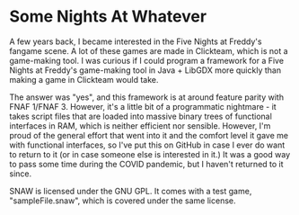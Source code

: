 # Some Nights At Whatever

A few years back, I became interested in the Five Nights at Freddy's fangame scene. A lot of these games are made in Clickteam, which is not a game-making tool. I was curious if I could program a framework for a Five Nights at Freddy's game-making tool in Java + LibGDX more quickly than making a game in Clickteam would take.

The answer was "yes", and this framework is at around feature parity with FNAF 1/FNAF 3. However, it's a little bit of a programmatic nightmare - it takes script files that are loaded into massive binary trees of functional interfaces in RAM, which is neither efficient nor sensible. However, I'm proud of the general effort that went into it and the comfort level it gave me with functional interfaces, so I've put this on GitHub in case I ever do want to return to it (or in case someone else is interested in it.) It was a good way to pass some time during the COVID pandemic, but I haven't returned to it since. 

SNAW is licensed under the GNU GPL. It comes with a test game, "sampleFile.snaw", which is covered under the same license. 

